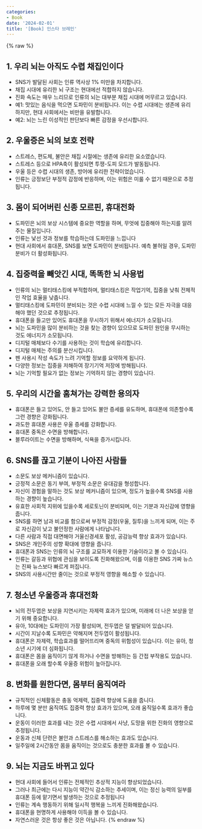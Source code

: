 ```yaml
---
categories:
- Book
date: '2024-02-01'
title: '[Book] 인스타 브레인'
---
```


{% raw %}
## 1. 우리 뇌는 아직도 수렵 채집인이다
- SNS가 발달된 사회는 인류 역사상 1% 미만을 차지합니다.
- 채집 시대에 유리한 뇌 구조는 현대에선 적합하지 않습니다.
- 진화 속도는 매우 느리므로 인류의 뇌는 대부분 채집 시대에 머무르고 있습니다.
- 예1: 맛있는 음식을 먹으면 도파민이 분비됩니다. 이는 수렵 시대에는 생존에 유리 하지만, 현대 사회에서는 비만을 유발합니다.
- 예2: 뇌는 느린 이성적인 판단보다 빠른 감정을 우선시합니다.

## 2. 우울증은 뇌의 보호 전략
- 스트레스, 편도체, 불안은 채집 시절에는 생존에 유리한 요소였습니다.
- 스트레스 등으로 HPA축이 활성되면 투쟁-도피 모드가 발동됩니다.
- 우울 등은 수렵 시대의 생존, 방어에 유리한 전략이었습니다.
- 인류는 긍정보단 부정적 감정에 반응하며, 이는 위험은 미룰 수 없기 때문으로 추정됩니다.

## 3. 몸이 되어버린 신종 모르핀, 휴대전화
- 도파민은 뇌의 보상 시스템에 중요한 역할을 하며, 무엇에 집중해야 하는지를 알려 주는 물질입니다.
- 인류는 낯선 것과 정보를 학습하는데 도파민을 느낍니다
- 현대 사회에서 휴대폰, SNS를 보면 도파민이 분비됩니다. 예측 불허일 경우, 도파민 분비가 더 활성화됩니다.

## 4. 집중력을 빼앗긴 시대, 똑똑한 뇌 사용법
- 인류의 뇌는 멀티태스킹에 부적합하며, 멀티태스킹은 작업기억, 집중을 낮춰 전체적인 작업 효율을 낮춥니다.
- 멀티태스킹에 도파민이 분비되는 것은 수렵 시대에 느낄 수 있는 모든 자극을 대응 해야 했던 것으로 추정됩니다.
- 휴대폰을 들고만 있어도 휴대폰을 무시하기 위해서 에너지가 소모됩니다.
- 뇌는 도파민을 많이 분비하는 것을 찾는 경향이 있으므로 도파민 원인을 무시하는 것도 에너지가 소모됩니다.
- 디지털 매체보다 수기를 사용하는 것이 학습에 유리합니다.
- 디지털 매체는 주의를 분산시킵니다.
- 펜 사용시 작성 속도가 느려 기억할 정보를 요약하게 됩니다.
- 다양한 정보는 집중을 저해하여 장기기억 저장에 방해됩니다.
- 뇌는 기억할 필요가 없는 정보는 기억하지 않는 경향이 있습니다.

## 5. 우리의 시간을 훔쳐가는 강력한 용의자
- 휴대폰은 들고 있어도, 안 들고 있어도 불안 증세를 유도하며, 휴대폰에 의존할수록 그런 경향은 강화됩니다.
- 과도한 휴대폰 사용은 우울 증세를 강화합니다.
- 휴대폰 중독은 수면을 방해합니다.
- 블루라이트는 수면을 방해하며, 식욕을 증가시킵니다.

## 6. SNS를 끊고 기분이 나아진 사람들
- 소문도 보상 메커니즘이 있습니다.
- 긍정적 소문은 동기 부여, 부정적 소문은 유대감을 형성합니다.
- 자신이 경험을 말하는 것도 보상 메커니즘이 있으며, 정도가 높을수록 SNS를 사용하는 경향이 높습니다.
- 유효한 사회적 지위에 있을수록 세로토닌이 분비되며, 이는 기분과 자신감에 영향을 줍니다.
- SNS를 하면 남과 비교를 함으로써 부정적 감정(우울, 질투)을 느끼게 되며, 이는 주로 자신감이 낮고 불안정한 사람에게 나타납니다.
- 다른 사람과 직접 대면해야 거울신경세포 활성, 공감능력 향상 효과가 있습니다.
- SNS은 개인주의 성향 확대에 영향을 줍니다.
- 휴대폰과 SNS는 인류의 뇌 구조를 교묘하게 이용한 기술이라고 볼 수 있습니다.
- 인류는 갈등과 위협에 관심을 보이도록 진화해왔으며, 이를 이용한 SNS 가짜 뉴스는 진짜 뉴스보다 빠르게 퍼집니다.
- SNS의 사용시간만 줄이는 것으로 부정적 영향을 해소할 수 있습니다.

## 7. 청소년 우울증과 휴대전화
- 뇌의 전두엽은 보상을 지연시키는 자제력 효과가 있으며, 미래에 더 나은 보상을 얻기 위해 중요합니다.
- 유아, 10대에는 도파민이 가장 활성되며, 전두엽은 덜 발달되어 있습니다.
- 시간이 지날수록 도파민은 약해지며 전두엽이 활성됩니다.
- 휴대폰은 자제력, 학습효과를 떨어뜨리며 중독의 위험성이 있습니다. 이는 유아, 청소년 시기에 더 심화됩니다.
- 휴대폰은 몸을 움직이기 않게 하거나 수면을 방해하는 등 간접 부작용도 있습니다.
- 휴대폰을 오래 할수록 우울증 위험이 높아집니다.

## 8. 변화를 원한다면, 몸부터 움직여라
- 규칙적인 신체활동은 충동 억제력, 집중력 향상에 도움을 줍니다.
- 하루에 몇 분만 움직여도 집중력 향상 효과가 있으며, 오래 움직일수록 효과가 좋습니다.
- 운동이 이러한 효과를 내는 것은 수렵 시대에서 사냥, 도망을 위한 진화의 영향으로 추정됩니다.
- 운동과 신체 단련은 불안과 스트레스를 해소하는 효과도 있습니다.
- 일주일에 2시간동안 몸을 움직이는 것으로도 충분한 효과를 볼 수 있습니다.

## 9. 뇌는 지금도 바뀌고 있다
- 현대 사회에 들어서 인류는 전체적인 추상적 지능이 향상되었습니다.
- 그러나 최근에는 다시 지능이 약간식 감소하는 추세이며, 이는 정신 능력의 일부를 휴대폰 등에 맡기면서 발생하는 것으로 추정됩니다
- 인류는 계속 행동하기 위해 일시적 행복을 느끼게 진화해왔습니다.
- 휴대폰을 현명하게 사용해야 이득을 볼 수 있습니다.
- 자연스러운 것은 항상 좋은 것은 아닙니다.
{% endraw %}